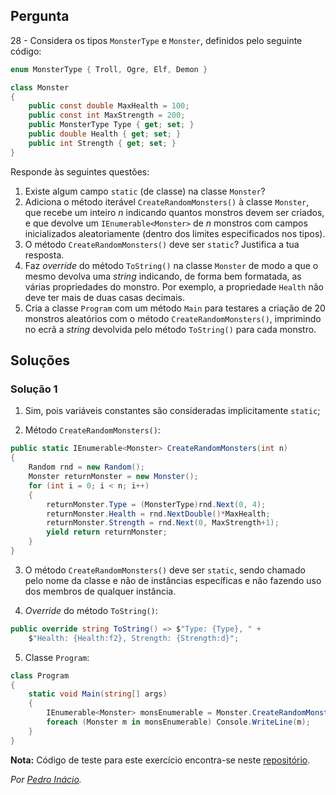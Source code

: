 ## Pergunta

28 -  Considera os tipos `MonsterType` e `Monster`, definidos pelo seguinte
código:

```cs
enum MonsterType { Troll, Ogre, Elf, Demon }
```

```cs
class Monster
{
    public const double MaxHealth = 100;
    public const int MaxStrength = 200;
    public MonsterType Type { get; set; }
    public double Health { get; set; }
    public int Strength { get; set; }
}
```

Responde às seguintes questões:

1. Existe algum campo `static` (de classe) na classe `Monster`?
2. Adiciona o método iterável `CreateRandomMonsters()` à classe `Monster`, que
   recebe um inteiro _n_ indicando quantos monstros devem ser criados, e que
   devolve um `IEnumerable<Monster>` de _n_ monstros com campos inicializados
   aleatoriamente (dentro dos limites especificados nos tipos).
3. O método `CreateRandomMonsters()` deve ser `static`? Justifica a tua
   resposta.
4. Faz _override_ do método `ToString()` na classe `Monster` de modo a que o
   mesmo devolva uma _string_ indicando, de forma bem formatada, as várias
   propriedades do monstro. Por exemplo, a propriedade `Health` não deve ter
   mais de duas casas decimais.
5. Cria a classe `Program` com um método `Main` para testares a criação de 20
   monstros aleatórios com o método `CreateRandomMonsters()`, imprimindo no
   ecrã a _string_ devolvida pelo método `ToString()` para cada monstro.

## Soluções

### Solução 1

1. Sim, pois variáveis constantes são consideradas implicitamente `static`;

2. Método `CreateRandomMonsters()`:

```cs
public static IEnumerable<Monster> CreateRandomMonsters(int n)
{
    Random rnd = new Random();
    Monster returnMonster = new Monster();
    for (int i = 0; i < n; i++)
    {
        returnMonster.Type = (MonsterType)rnd.Next(0, 4);
        returnMonster.Health = rnd.NextDouble()*MaxHealth;
        returnMonster.Strength = rnd.Next(0, MaxStrength+1);
        yield return returnMonster;
    }
}
```

3. O método `CreateRandomMonsters()` deve ser `static`, sendo chamado pelo 
nome da classe e não de instâncias específicas e não fazendo uso dos membros
de qualquer instância.

4. *Override* do método `ToString()`:

```cs
public override string ToString() => $"Type: {Type}, " +
    $"Health: {Health:f2}, Strength: {Strength:d}";
```

5. Classe `Program`:

```cs
class Program
{
    static void Main(string[] args)
    {
        IEnumerable<Monster> monsEnumerable = Monster.CreateRandomMonsters(20);
        foreach (Monster m in monsEnumerable) Console.WriteLine(m);
    }
}
```

**Nota:** Código de teste para este exercício encontra-se neste
[repositório](https://github.com/PmaiWoW/LP2_Github_Exercises).

*Por [Pedro Inácio](https://github.com/PmaiWoW).*
